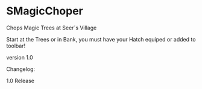 SMagicChoper
============

Chops Magic Trees at Seer´s Village

Start at the Trees or in Bank, you must have your Hatch equiped or added to toolbar!

version 1.0

Changelog:

1.0 Release
